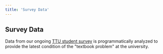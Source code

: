 ```yaml
---
title: 'Survey Data'
---
```


## Survey Data

Data from our ongoing [TTU student survey](https://forms.gle/qmQmnfZQYha1o6ys5) is programmatically analyzed to provide the latest condition of the "textbook problem" at the university.
